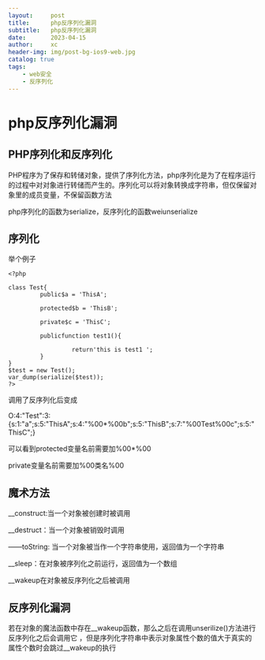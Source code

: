 ```yaml
---
layout:     post
title:      php反序列化漏洞
subtitle:   php反序列化漏洞
date:       2023-04-15
author:     xc
header-img: img/post-bg-ios9-web.jpg
catalog: true
tags:
    - web安全
    - 反序列化
---
```


# php反序列化漏洞
## PHP序列化和反序列化
PHP程序为了保存和转储对象，提供了序列化方法，php序列化是为了在程序运行的过程中对对象进行转储而产生的。序列化可以将对象转换成字符串，但仅保留对象里的成员变量，不保留函数方法

php序列化的函数为serialize，反序列化的函数weiunserialize

## 序列化
举个例子
```
<?php

class Test{
         public$a = 'ThisA';

         protected$b = 'ThisB';

         private$c = 'ThisC';

         publicfunction test1(){

                  return'this is test1 ';
         }
}
$test = new Test();
var_dump(serialize($test));
?>
```
调用了反序列化后变成

O:4:"Test":3:{s:1:"a";s:5:"ThisA";s:4:"%00*%00b";s:5:"ThisB";s:7:"%00Test%00c";s:5:"ThisC";}

可以看到protected变量名前需要加%00*%00

private变量名前需要加%00类名%00

## 魔术方法
__construct:当一个对象被创建时被调用

__destruct：当一个对象被销毁时调用

——toString: 当一个对象被当作一个字符串使用，返回值为一个字符串

__sleep：在对象被序列化之前运行，返回值为一个数组

__wakeup在对象被反序列化之后被调用

## 反序列化漏洞
若在对象的魔法函数中存在__wakeup函数，那么之后在调用unserilize()方法进行反序列化之后会调用它
，但是序列化字符串中表示对象属性个数的值大于真实的属性个数时会跳过__wakeup的执行